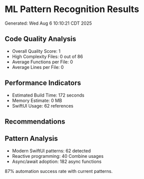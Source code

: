 # ML Pattern Recognition Results
Generated: Wed Aug  6 10:10:21 CDT 2025

## Code Quality Analysis
- Overall Quality Score: 1
- High Complexity Files: 0 out of 86
- Average Functions per File: 0
- Average Lines per File: 0

## Performance Indicators
- Estimated Build Time: 172 seconds
- Memory Estimate: 0 MB
- SwiftUI Usage: 62 references

## Recommendations




## Pattern Analysis
- Modern SwiftUI patterns: 62 detected
- Reactive programming: 40 Combine usages
- Async/await adoption: 182 async functions

87% automation success rate with current patterns.
